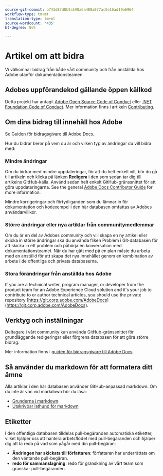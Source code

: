 ```yaml
---
source-git-commit: b743d87d8b9a590a6a488a077ac0a16ad19a6964
workflow-type: tm+mt
translation-type: tm+mt
source-wordcount: '435'
ht-degree: 86%

---
```

# Artikel om att bidra

Vi välkomnar bidrag från både vårt community och från anställda hos Adobe utanför dokumentationsteamen.

## Adobes uppförandekod gällande öppen källkod

Detta projekt har antagit [Adobe Open Source Code of Conduct](code-of-conduct.md) eller [.NET Foundation Code of Conduct](https://dotnetfoundation.org/code-of-conduct). Mer information finns i artikeln [Contributing](contributing.md).

## Om dina bidrag till innehåll hos Adobe

Se [Guiden för bidragsgivare till Adobe Docs](https://docs.adobe.com/content/help/en/contributor/contributor-guide/introduction.html).

Hur du bidrar beror på vem du är och vilken typ av ändringar du vill bidra med:

### Mindre ändringar

Om du bidrar med mindre uppdateringar, för att du helt enkelt vill, bör du gå till artikeln och klicka på länken **Redigera** i den som sedan tar dig till artikelns GitHub-källa. Använd sedan helt enkelt GitHub-gränssnittet för att göra uppdateringarna. See the general [Adobe Docs Contributor Guide](https://docs.adobe.com/content/help/en/contributor/contributor-guide/introduction.html) for more information.

Mindre korrigeringar och förtydliganden som du lämnar in för dokumentation och kodexempel i den här databasen omfattas av Adobes användarvillkor.

### Större ändringar eller nya artiklar från communitymedlemmar

Om du är en del av Adobes community och vill skapa en ny artikel eller skicka in större ändringar ska du använda fliken Problem i Git-databasen för att skicka in ett problem och påbörja en konversation med dokumentationsteamet. När du har gått med på en plan måste du arbeta med en anställd för att skapa det nya innehållet genom en kombination av arbete i de offentliga och privata databaserna.

<!--
If you submit a pull request with significant changes to documentation and code examples, you'll see a message in the pull request asking you to submit an online contribution license agreement (CLA). We need you to complete the online form before we can review your pull request.
-->

### Stora förändringar från anställda hos Adobe

If you are a technical writer, program manager, or developer from the product team for an Adobe Experience Cloud solution and it&#39;s your job to contribute to or author technical articles, you should use the private repository [https://git.corp.adobe.com/AdobeDocs](https://git.corp.adobe.com/AdobeDocs). <!--Employees from other parts of the Adobe world should use the public repo for minor updates.-->

## Verktyg och inställningar

Deltagare i vårt community kan använda GitHub-gränssnittet för grundläggande redigeringar eller förgrena databasen för att göra större bidrag.

Mer information finns i [guiden för bidragsgivare till Adobe Docs](https://docs.adobe.com/content/help/en/contributor/contributor-guide/introduction.html).

## Så använder du markdown för att formatera ditt ämne

Alla artiklar i den här databasen använder GitHub-anpassad markdown. Om du inte är van vid markdown bör du läsa:

* [Grunderna i markdown](https://help.github.com/articles/markdown-basics/)
* [Utskrivbar lathund för markdown](https://guides.github.com/pdfs/markdown-cheatsheet-online.pdf)

## Etiketter

I den offentliga databasen tilldelas pull-begäranden automatiska etiketter, vilket hjälper oss att hantera arbetsflödet med pull-begäranden och hjälper dig att ta reda på vad som pågår med din pull-begäran:

* **Ändringen har skickats till författaren**: författaren har underrättats om den väntande pull-begäran.
* **redo för sammanslagning**: redo för granskning av vårt team som granskar pull-begäranden.


